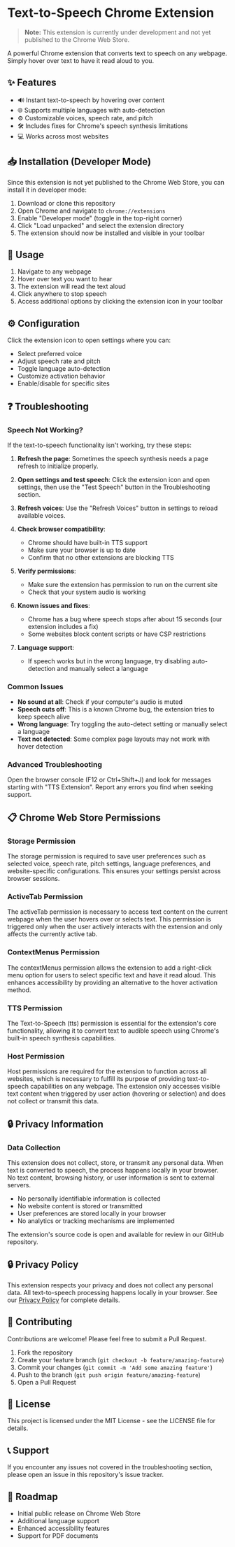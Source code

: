 # Text-to-Speech Chrome Extension

> **Note:** This extension is currently under development and not yet published to the Chrome Web Store.

A powerful Chrome extension that converts text to speech on any webpage. Simply hover over text to have it read aloud to you.

## ✨ Features

- 🔊 Instant text-to-speech by hovering over content
- 🌐 Supports multiple languages with auto-detection
- ⚙️ Customizable voices, speech rate, and pitch
- 🛠️ Includes fixes for Chrome's speech synthesis limitations
- 💻 Works across most websites

## 📥 Installation (Developer Mode)

Since this extension is not yet published to the Chrome Web Store, you can install it in developer mode:

1. Download or clone this repository
2. Open Chrome and navigate to `chrome://extensions`
3. Enable "Developer mode" (toggle in the top-right corner)
4. Click "Load unpacked" and select the extension directory
5. The extension should now be installed and visible in your toolbar

## 🚀 Usage

1. Navigate to any webpage
2. Hover over text you want to hear
3. The extension will read the text aloud
4. Click anywhere to stop speech
5. Access additional options by clicking the extension icon in your toolbar

## ⚙️ Configuration

Click the extension icon to open settings where you can:

- Select preferred voice
- Adjust speech rate and pitch
- Toggle language auto-detection
- Customize activation behavior
- Enable/disable for specific sites

## ❓ Troubleshooting

### Speech Not Working?

If the text-to-speech functionality isn't working, try these steps:

1. **Refresh the page**: Sometimes the speech synthesis needs a page refresh to initialize properly.

2. **Open settings and test speech**: Click the extension icon and open settings, then use the "Test Speech" button in the Troubleshooting section.

3. **Refresh voices**: Use the "Refresh Voices" button in settings to reload available voices.

4. **Check browser compatibility**:
   - Chrome should have built-in TTS support
   - Make sure your browser is up to date
   - Confirm that no other extensions are blocking TTS

5. **Verify permissions**:
   - Make sure the extension has permission to run on the current site
   - Check that your system audio is working

6. **Known issues and fixes**:
   - Chrome has a bug where speech stops after about 15 seconds (our extension includes a fix)
   - Some websites block content scripts or have CSP restrictions

7. **Language support**:
   - If speech works but in the wrong language, try disabling auto-detection and manually select a language

### Common Issues

- **No sound at all**: Check if your computer's audio is muted
- **Speech cuts off**: This is a known Chrome bug, the extension tries to keep speech alive
- **Wrong language**: Try toggling the auto-detect setting or manually select a language
- **Text not detected**: Some complex page layouts may not work with hover detection

### Advanced Troubleshooting

Open the browser console (F12 or Ctrl+Shift+J) and look for messages starting with "TTS Extension". 
Report any errors you find when seeking support.

## 📋 Chrome Web Store Permissions

### Storage Permission
The storage permission is required to save user preferences such as selected voice, speech rate, pitch settings, language preferences, and website-specific configurations. This ensures your settings persist across browser sessions.

### ActiveTab Permission
The activeTab permission is necessary to access text content on the current webpage when the user hovers over or selects text. This permission is triggered only when the user actively interacts with the extension and only affects the currently active tab.

### ContextMenus Permission
The contextMenus permission allows the extension to add a right-click menu option for users to select specific text and have it read aloud. This enhances accessibility by providing an alternative to the hover activation method.

### TTS Permission
The Text-to-Speech (tts) permission is essential for the extension's core functionality, allowing it to convert text to audible speech using Chrome's built-in speech synthesis capabilities.

### Host Permission
Host permissions are required for the extension to function across all websites, which is necessary to fulfill its purpose of providing text-to-speech capabilities on any webpage. The extension only accesses visible text content when triggered by user action (hovering or selection) and does not collect or transmit this data.

## 🔒 Privacy Information

### Data Collection
This extension does not collect, store, or transmit any personal data. When text is converted to speech, the process happens locally in your browser. No text content, browsing history, or user information is sent to external servers.

- No personally identifiable information is collected
- No website content is stored or transmitted
- User preferences are stored locally in your browser
- No analytics or tracking mechanisms are implemented

The extension's source code is open and available for review in our GitHub repository.

## 🔒 Privacy Policy

This extension respects your privacy and does not collect any personal data. All text-to-speech processing happens locally in your browser. See our [Privacy Policy](PRIVACY.md) for complete details.

## 🤝 Contributing

Contributions are welcome! Please feel free to submit a Pull Request.

1. Fork the repository
2. Create your feature branch (`git checkout -b feature/amazing-feature`)
3. Commit your changes (`git commit -m 'Add some amazing feature'`)
4. Push to the branch (`git push origin feature/amazing-feature`)
5. Open a Pull Request

## 📄 License

This project is licensed under the MIT License - see the LICENSE file for details.

## 📞 Support

If you encounter any issues not covered in the troubleshooting section, please open an issue in this repository's issue tracker.

## 🔮 Roadmap

- Initial public release on Chrome Web Store
- Additional language support
- Enhanced accessibility features
- Support for PDF documents
